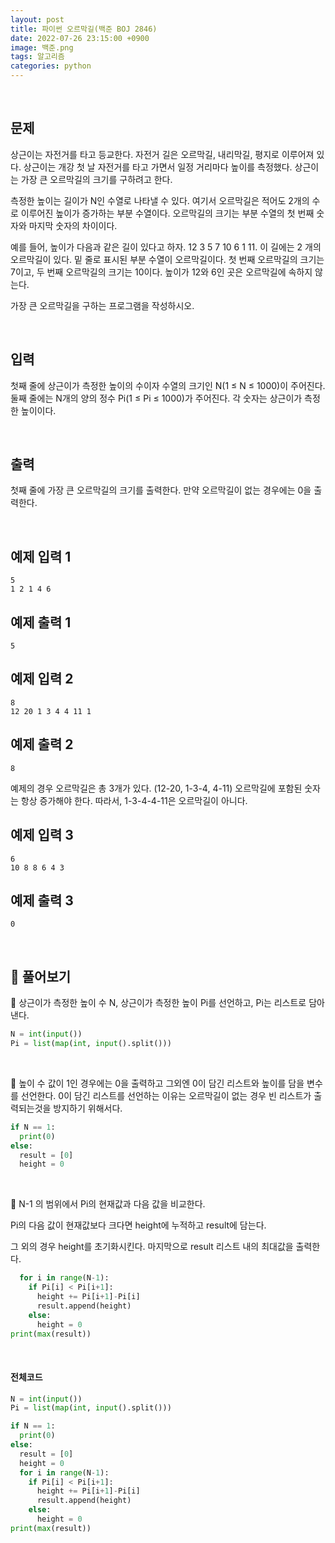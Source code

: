 ```yaml
---
layout: post
title: 파이썬 오르막길(백준 BOJ 2846)
date: 2022-07-26 23:15:00 +0900
image: 백준.png
tags: 알고리즘
categories: python 
---
```


<br>

## 문제

상근이는 자전거를 타고 등교한다. 자전거 길은 오르막길, 내리막길, 평지로 이루어져 있다. 상근이는 개강 첫 날 자전거를 타고 가면서 일정 거리마다 높이를 측정했다. 상근이는 가장 큰 오르막길의 크기를 구하려고 한다.

측정한 높이는 길이가 N인 수열로 나타낼 수 있다. 여기서 오르막길은 적어도 2개의 수로 이루어진 높이가 증가하는 부분 수열이다. 오르막길의 크기는 부분 수열의 첫 번째 숫자와 마지막 숫자의 차이이다.

예를 들어, 높이가 다음과 같은 길이 있다고 하자. 12 3 5 7 10 6 1 11. 이 길에는 2 개의 오르막길이 있다. 밑 줄로 표시된 부분 수열이 오르막길이다. 첫 번째 오르막길의 크기는 7이고, 두 번째 오르막길의 크기는 10이다. 높이가 12와 6인 곳은 오르막길에 속하지 않는다.

가장 큰 오르막길을 구하는 프로그램을 작성하시오.

<br>

## 입력

첫째 줄에 상근이가 측정한 높이의 수이자 수열의 크기인 N(1 ≤ N ≤ 1000)이 주어진다. 둘째 줄에는 N개의 양의 정수 Pi(1 ≤ Pi ≤ 1000)가 주어진다. 각 숫자는 상근이가 측정한 높이이다.

<br>

## 출력

첫째 줄에 가장 큰 오르막길의 크기를 출력한다. 만약 오르막길이 없는 경우에는 0을 출력한다.

<br>

## 예제 입력 1

```
5
1 2 1 4 6
```

## 예제 출력 1

```
5
```

## 예제 입력 2

```
8
12 20 1 3 4 4 11 1
```

## 예제 출력 2

```
8
```

예제의 경우 오르막길은 총 3개가 있다. (12-20, 1-3-4, 4-11) 오르막길에 포함된 숫자는 항상 증가해야 한다. 따라서, 1-3-4-4-11은 오르막길이 아니다.

## 예제 입력 3

```
6
10 8 8 6 4 3
```

## 예제 출력 3

```
0
```

<br>

## 📝 풀어보기

📌 상근이가 측정한 높이 수 N, 상근이가 측정한 높이 Pi를 선언하고, Pi는 리스트로 담아낸다. 

``` python
N = int(input())
Pi = list(map(int, input().split()))
```

<br>

📌 높이 수 값이 1인 경우에는 0을 출력하고 그외엔 0이 담긴 리스트와 높이를 담을 변수를 선언한다. 0이 담긴 리스트를 선언하는 이유는 오르막길이 없는 경우 빈 리스트가 출력되는것을 방지하기 위해서다.

``` python
if N == 1:
  print(0)
else:
  result = [0]
  height = 0
```

<br>

📌 N-1 의 범위에서 Pi의 현재값과 다음 값을 비교한다.

Pi의 다음 값이 현재값보다 크다면 height에 누적하고 result에 담는다.

그 외의 경우 height를 초기화시킨다. 마지막으로 result 리스트 내의 최대값을 출력한다.

``` python
  for i in range(N-1):
    if Pi[i] < Pi[i+1]:
      height += Pi[i+1]-Pi[i]
      result.append(height)
    else:
      height = 0
print(max(result))
```

<br>

#### 전체코드

``` python
N = int(input())
Pi = list(map(int, input().split()))

if N == 1:
  print(0)
else:
  result = [0]
  height = 0
  for i in range(N-1):
    if Pi[i] < Pi[i+1]:
      height += Pi[i+1]-Pi[i]
      result.append(height)
    else:
      height = 0
print(max(result))
```

